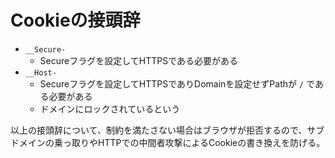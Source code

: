 # Cookieの接頭辞

- `__Secure-`
    - Secureフラグを設定してHTTPSである必要がある
- `__Host-`
    - Secureフラグを設定してHTTPSでありDomainを設定せずPathが `/` である必要がある
    - ドメインにロックされているという

以上の接頭辞について、制約を満たさない場合はブラウザが拒否するので、サブドメインの乗っ取りやHTTPでの中間者攻撃によるCookieの書き換えを防げる。
